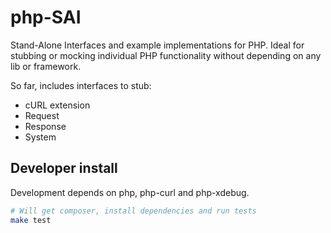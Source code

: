 php-SAI
=======

Stand-Alone Interfaces and example implementations for PHP. Ideal for stubbing or mocking
individual PHP functionality without depending on any lib or framework.

So far, includes interfaces to stub:
* cURL extension
* Request
* Response
* System

Developer install
-----------------

Development depends on php, php-curl and php-xdebug.

```bash
# Will get composer, install dependencies and run tests
make test
```
